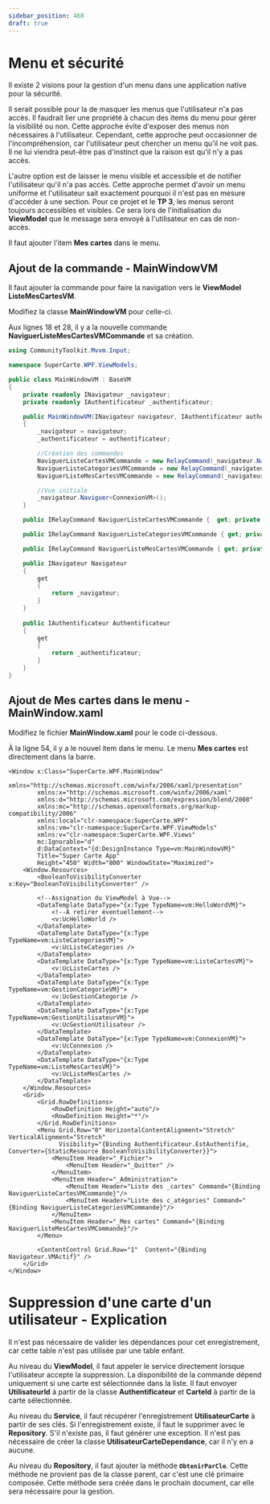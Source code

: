 ```yaml
---
sidebar_position: 460
draft: true
---
```


# Menu et sécurité

Il existe 2 visions pour la gestion d'un menu dans une application native pour la sécurité.

Il serait possible pour la de masquer les menus que l'utilisateur n'a pas accès. Il faudrait lier une propriété à chacun des items du menu pour gérer la visibilité ou non. Cette approche évite d'exposer des menus non nécessaires à l'utilisateur. Cependant, cette approche peut occasionner de l'incompréhension, car l'utilisateur peut chercher un menu qu'il ne voit pas. Il ne lui viendra peut-être pas d'instinct que la raison est qu'il n'y a pas accès.

L'autre option est de laisser le menu visible et accessible et de notifier l'utilisateur qu'il n'a pas accès. Cette approche permet d'avoir un menu uniforme et l'utilisateur sait exactement pourquoi il n'est pas en mesure d'accéder à une section. Pour ce projet et le **TP 3**, les menus seront toujours accessibles et visibles. Ce sera lors de l'initialisation du **ViewModel** que le message sera envoyé à l'utilisateur en cas de non-accès.

Il faut ajouter l'item **Mes cartes** dans le menu.

## Ajout de la commande - MainWindowVM

Il faut ajouter la commande pour faire la navigation vers le **ViewModel ListeMesCartesVM**.

Modifiez la classe **MainWindowVM** pour celle-ci.

Aux lignes 18 et 28, il y a la nouvelle commande **NaviguerListeMesCartesVMCommande** et sa création.

```csharp showLineNumbers
using CommunityToolkit.Mvvm.Input;

namespace SuperCarte.WPF.ViewModels;

public class MainWindowVM : BaseVM
{
    private readonly INavigateur _navigateur;
    private readonly IAuthentificateur _authentificateur;

    public MainWindowVM(INavigateur navigateur, IAuthentificateur authentificateur)
	{           
        _navigateur = navigateur;
        _authentificateur = authentificateur;

        //Création des commandes
        NaviguerListeCartesVMCommande = new RelayCommand(_navigateur.Naviguer<ListeCartesVM>);
        NaviguerListeCategoriesVMCommande = new RelayCommand(_navigateur.Naviguer<ListeCategoriesVM>);
        NaviguerListeMesCartesVMCommande = new RelayCommand(_navigateur.Naviguer<ListeMesCartesVM>);

        //Vue initiale
        _navigateur.Naviguer<ConnexionVM>();
    }

    public IRelayCommand NaviguerListeCartesVMCommande {  get; private set; }

    public IRelayCommand NaviguerListeCategoriesVMCommande { get; private set; }

    public IRelayCommand NaviguerListeMesCartesVMCommande { get; private set; }

    public INavigateur Navigateur
    { 
        get
        {
            return _navigateur;
        }
    }
    
    public IAuthentificateur Authentificateur
    {
        get 
        {
            return _authentificateur;
        }
    }
}
```

## Ajout de Mes cartes dans le menu - MainWindow.xaml

Modifiez le fichier **MainWindow.xaml** pour le code ci-dessous.

À la ligne 54, il y a le nouvel item dans le menu. Le menu **Mes cartes** est directement dans la barre.

```xaml
<Window x:Class="SuperCarte.WPF.MainWindow"
        xmlns="http://schemas.microsoft.com/winfx/2006/xaml/presentation"
        xmlns:x="http://schemas.microsoft.com/winfx/2006/xaml"
        xmlns:d="http://schemas.microsoft.com/expression/blend/2008"
        xmlns:mc="http://schemas.openxmlformats.org/markup-compatibility/2006"
        xmlns:local="clr-namespace:SuperCarte.WPF"  
        xmlns:vm="clr-namespace:SuperCarte.WPF.ViewModels"
        xmlns:v="clr-namespace:SuperCarte.WPF.Views"                
        mc:Ignorable="d"         
        d:DataContext="{d:DesignInstance Type=vm:MainWindowVM}"
        Title="Super Carte App" 
        Height="450" Width="800" WindowState="Maximized">
    <Window.Resources>
        <BooleanToVisibilityConverter x:Key="BooleanToVisibilityConverter" />
        
        <!--Assignation du ViewModel à Vue-->
        <DataTemplate DataType="{x:Type TypeName=vm:HelloWordVM}">
            <!--À retirer éventuellement-->
            <v:UcHelloWorld />
        </DataTemplate>
        <DataTemplate DataType="{x:Type TypeName=vm:ListeCategoriesVM}">
            <v:UcListeCategories />
        </DataTemplate>
        <DataTemplate DataType="{x:Type TypeName=vm:ListeCartesVM}">
            <v:UcListeCartes />
        </DataTemplate>
        <DataTemplate DataType="{x:Type TypeName=vm:GestionCategorieVM}">
            <v:UcGestionCategorie />
        </DataTemplate>
        <DataTemplate DataType="{x:Type TypeName=vm:GestionUtilisateurVM}">
            <v:UcGestionUtilisateur />
        </DataTemplate>
        <DataTemplate DataType="{x:Type TypeName=vm:ConnexionVM}">
            <v:UcConnexion />
        </DataTemplate>
        <DataTemplate DataType="{x:Type TypeName=vm:ListeMesCartesVM}">
            <v:UcListeMesCartes />
        </DataTemplate>
    </Window.Resources>
    <Grid>
        <Grid.RowDefinitions>
            <RowDefinition Height="auto"/>
            <RowDefinition Height="*"/>
        </Grid.RowDefinitions>
        <Menu Grid.Row="0" HorizontalContentAlignment="Stretch" VerticalAlignment="Stretch"
              Visibility="{Binding Authentificateur.EstAuthentifie, Converter={StaticResource BooleanToVisibilityConverter}}">
            <MenuItem Header="_Fichier">
                <MenuItem Header="_Quitter" />
            </MenuItem>
            <MenuItem Header="_Administration">
                <MenuItem Header="Liste des _cartes" Command="{Binding NaviguerListeCartesVMCommande}"/>
                <MenuItem Header="Liste des c_atégories" Command="{Binding NaviguerListeCategoriesVMCommande}"/>
            </MenuItem>
            <MenuItem Header="_Mes cartes" Command="{Binding NaviguerListeMesCartesVMCommande}"/>
        </Menu>

        <ContentControl Grid.Row="1"  Content="{Binding Navigateur.VMActif}" />                
    </Grid>
</Window>
```

# Suppression d'une carte d'un utilisateur - Explication

Il n'est pas nécessaire de valider les dépendances pour cet enregistrement, car cette table n'est pas utilisée par une table enfant.

Au niveau du **ViewModel**, il faut appeler le service directement lorsque l'utilisateur accepte la suppression. La disponibilité de la commande dépend uniquement si une carte est sélectionnée dans la liste. Il faut envoyer **UtilisateurId** à partir de la classe **Authentificateur** et **CarteId** à partir de la carte sélectionnée.

Au niveau du **Service**, il faut récupérer l'enregistrement **UtilisateurCarte** à partir de ses clés. Si l'enregistrement existe, il faut le supprimer avec le **Repository**. S'il n'existe pas, il faut générer une exception. Il n'est pas nécessaire de créer la classe **UtilisateurCarteDependance**, car il n'y en a aucune.

Au niveau du **Repository**, il faut ajouter la méthode **`ObtenirParCle`**. Cette méthode ne provient pas de la classe parent, car c'est une clé primaire composée. Cette méthode sera créée dans le prochain document, car elle sera nécessaire pour la gestion.
